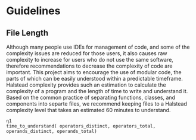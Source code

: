 # Guidelines

## File Length

Although many people use IDEs for management of code, and some of the complexity issues are reduced for those users, it also causes raw complexity to increase for users who do not use the same software, therefore recommendations to decrease the complexity of code are important. This project aims to encourage the use of modular code, the parts of which can be easily understood within a predictable timeframe. Halstead complexity provides such an estimation to calculate the complexity of a program and the length of time to write and understand it. Based on the common practice of separating functions, classes, and components into separte files, we recommend keeping files to a Halstead complexity level that takes an estimated 60 minutes to understand.


```
η1
time_to_understand( operators_distinct, operators_total, operands_distinct, operands_total)
```
<!--
<math>

&eta;<sub>1</sub> = the number of distinct operators </br>
&eta;<sub>2</sub>  = the number of distinct operands </br>
N<sub>1</sub> = the total number of operators </br>
N<sub>2</sub> = the total number of operands </br>

vocabulary = &eta;<sub>1</sub> + &eta;<sub>2</sub>  </br>
length = N<sub>1</sub> + N<sub>2</sub> </br>
difficulty = &eta;<sub>1</sub>/2 * N<sub>2</sub>/&eta;<sub>2</sub>  </br>
volume = length * log<sub>2</sub>(vocabulary)</br>

effort = difficulty * volume </br>
time = effort/18 seconds </br>

</math>

-->
